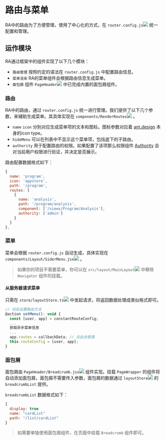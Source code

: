 # 路由与菜单

RA中的路由为了方便管理，使用了中心化的方式，在 `router.config.js`[![](/media/link.svg)](https://github.com/EzioReturner/RATurbo-react-admin/blob/master/src/config/router.config.js) 统一配置和管理。

## 运作模块

RA通过框架中的组件实现了以下几个模块：
- `路由管理` 按照约定的语法在 `router.config.js` 中配置路由信息。
- `菜单渲染` RA的菜单组件会根据路由信息生成菜单。
- `面包屑` 组件 `PageHeader`[![](/media/link.svg)](https://github.com/EzioReturner/RATurbo-react-admin/blob/master/src/components/PageHeader/Breadcrumb.jsx) 中已完成内置的面包屑组件。

### 路由

RA中的路由，通过 `router.config.js` 统一进行管理。我们提供了以下几个参数，来辅助生成菜单。其具体实现在 `components/RenderRoutes`[![](/media/link.svg)](https://github.com/EzioReturner/RATurbo-react-admin/blob/master/src/components/RoutesRender/index.jsx) 。

- `name` `icon` 分别对应生成菜单项的文本和图标。图标参数对应着 [ant.design](https://ant.design/components/icon-cn/) 本身的icon type。
- `hideMenu` 可以在列表中不显示这个菜单项，包括底下的子路由。
- `authority` 用于配置路由的权限。如果配置了该项那么权限组件 [Authority](/authority) 会对当前用户权限进行验证，并决定是否展示。

路由配置数据格式如下：

```javascript
{
  name: 'program',
  icon: 'appstore',
  path: '/program',
  routes: [
    {
      name: 'analysis',
      path: '/program/analysis',
      component: ['/views/Program/Analysis'],
      authority: ['admin']
    }
  ]
},
```

###  菜单

菜单会根据 `router.config.js` 自动生成，具体实现在 `components/Layout/SiderMenu.jsx`[![](/media/link.svg)](https://github.com/EzioReturner/RATurbo-react-admin/blob/master/src/components/Layout/SiderMenu.jsx) 。

> 如果你的项目不需要菜单，你可以在 `src/layout/MainLayout`[![](/media/link.svg)](https://github.com/EzioReturner/RATurbo-react-admin/blob/master/src/layout/MainLayout.jsx) 中移除 `Navigator` 组件的挂载。

#### 从服务器请求菜单

只需在 `store/layoutStore.ts`[![](/media/link.svg)](https://github.com/EzioReturner/RATurbo-react-admin/blob/master/src/store/layoutStore.ts) 中发起请求，将返回数据处理成类似格式即可。

```javascript
// 动态设置路由方法
@action setMenu(): void {
  const [user, app] = constantRouteConfig;
  ...
  获取异步菜单信息 
  ...
  app.routes = callbackData; // 在此处赋值
  this.routeConfig = [user, app];
}
```

### 面包屑

面包屑由 `PageHeader/Breadcrumb.jsx`[![](/media/link.svg)](https://github.com/EzioReturner/RATurbo-react-admin/blob/master/src/components/PageHeader/Breadcrumb.jsx) 组件实现。挂载 `PageWrapper` 的组件将自动添加面包屑，面包屑不需要传入参数，面包屑的数据通过 `layoutStore`[![](/media/link.svg)](https://github.com/EzioReturner/RATurbo-react-admin/blob/master/src/store/layoutStore.ts) 的 `breadcrumbList` 提供。

`breadcrumbList` 数据格式如下：

```javascript
{
  display: true
  name: "cardList"
  path: "/list/cardList"
}
```

> 如需要单独使用面包屑组件，在页面中挂载 `Breadcrumb` 组件即可。